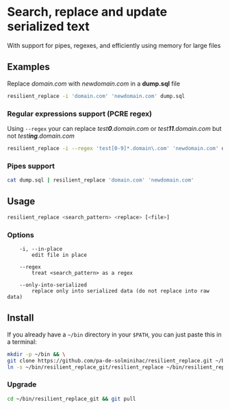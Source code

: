 # Search, replace and update serialized text

With support for pipes, regexes, and efficiently using memory for large files

## Examples

Replace _domain.com_ with _newdomain.com_ in a **dump.sql** file

```bash
resilient_replace -i 'domain.com' 'newdomain.com' dump.sql
```

### Regular expressions support (PCRE regex)

Using `--regex` your can replace _test**0**.domain.com_ or _test**11**.domain.com_ but not _test**ing**.domain.com_

```bash
resilient_replace -i --regex 'test[0-9]*.domain\.com' 'newdomain.com' dump.sql
```

### Pipes support
```bash
cat dump.sql | resilient_replace 'domain.com' 'newdomain.com'
```


## Usage
```bash
resilient_replace <search_pattern> <replace> [<file>]
```


### Options
```
    -i, --in-place
        edit file in place

    --regex
        treat <search_pattern> as a regex

    --only-into-serialized
        replace only into serialized data (do not replace into raw data)
```


## Install

If you already have a `~/bin` directory in your `$PATH`, you can just paste this in a terminal:

```bash
mkdir -p ~/bin && \
git clone https://github.com/pa-de-solminihac/resilient_replace.git ~/bin/resilient_replace_git && \
ln -s ~/bin/resilient_replace_git/resilient_replace ~/bin/resilient_replace
```


### Upgrade

```bash
cd ~/bin/resilient_replace_git && git pull
```

